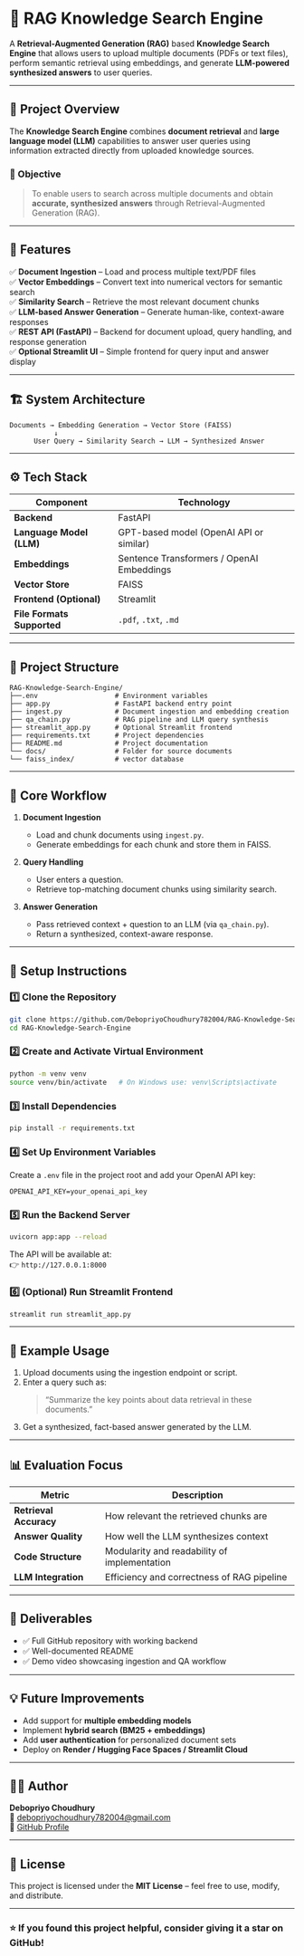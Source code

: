 # 🧠 RAG Knowledge Search Engine

A **Retrieval-Augmented Generation (RAG)** based **Knowledge Search Engine** that allows users to upload multiple documents (PDFs or text files), perform semantic retrieval using embeddings, and generate **LLM-powered synthesized answers** to user queries.

---

## 🚀 Project Overview

The **Knowledge Search Engine** combines **document retrieval** and **large language model (LLM)** capabilities to answer user queries using information extracted directly from uploaded knowledge sources.

### 🎯 Objective

> To enable users to search across multiple documents and obtain **accurate, synthesized answers** through Retrieval-Augmented Generation (RAG).

---

## 🧩 Features

✅ **Document Ingestion** – Load and process multiple text/PDF files  
✅ **Vector Embeddings** – Convert text into numerical vectors for semantic search  
✅ **Similarity Search** – Retrieve the most relevant document chunks  
✅ **LLM-based Answer Generation** – Generate human-like, context-aware responses  
✅ **REST API (FastAPI)** – Backend for document upload, query handling, and response generation  
✅ **Optional Streamlit UI** – Simple frontend for query input and answer display

---

## 🏗️ System Architecture

```
Documents → Embedding Generation → Vector Store (FAISS)
           ↓
      User Query → Similarity Search → LLM → Synthesized Answer
```

---

## ⚙️ Tech Stack

| Component                  | Technology                                |
| -------------------------- | ----------------------------------------- |
| **Backend**                | FastAPI                                   |
| **Language Model (LLM)**   | GPT-based model (OpenAI API or similar)   |
| **Embeddings**             | Sentence Transformers / OpenAI Embeddings |
| **Vector Store**           | FAISS                                     |
| **Frontend (Optional)**    | Streamlit                                 |
| **File Formats Supported** | `.pdf`, `.txt`, `.md`                     |

---

## 📂 Project Structure

```
RAG-Knowledge-Search-Engine/
├──.env                   # Environment variables
├── app.py                # FastAPI backend entry point
├── ingest.py             # Document ingestion and embedding creation
├── qa_chain.py           # RAG pipeline and LLM query synthesis
├── streamlit_app.py      # Optional Streamlit frontend
├── requirements.txt      # Project dependencies
├── README.md             # Project documentation
└── docs/                 # Folder for source documents
└── faiss_index/          # vector database
```

---

## 🧠 Core Workflow

1. **Document Ingestion**

   - Load and chunk documents using `ingest.py`.
   - Generate embeddings for each chunk and store them in FAISS.

2. **Query Handling**

   - User enters a question.
   - Retrieve top-matching document chunks using similarity search.

3. **Answer Generation**
   - Pass retrieved context + question to an LLM (via `qa_chain.py`).
   - Return a synthesized, context-aware response.

---

## 🔧 Setup Instructions

### 1️⃣ Clone the Repository

```bash
git clone https://github.com/DebopriyoChoudhury782004/RAG-Knowledge-Search-Engine.git
cd RAG-Knowledge-Search-Engine
```

### 2️⃣ Create and Activate Virtual Environment

```bash
python -m venv venv
source venv/bin/activate   # On Windows use: venv\Scripts\activate
```

### 3️⃣ Install Dependencies

```bash
pip install -r requirements.txt
```

### 4️⃣ Set Up Environment Variables

Create a `.env` file in the project root and add your OpenAI API key:

```
OPENAI_API_KEY=your_openai_api_key
```

### 5️⃣ Run the Backend Server

```bash
uvicorn app:app --reload
```

The API will be available at:  
👉 `http://127.0.0.1:8000`

### 6️⃣ (Optional) Run Streamlit Frontend

```bash
streamlit run streamlit_app.py
```

---

## 🧪 Example Usage

1. Upload documents using the ingestion endpoint or script.
2. Enter a query such as:
   > “Summarize the key points about data retrieval in these documents.”
3. Get a synthesized, fact-based answer generated by the LLM.

---

## 📊 Evaluation Focus

| Metric                 | Description                                  |
| ---------------------- | -------------------------------------------- |
| **Retrieval Accuracy** | How relevant the retrieved chunks are        |
| **Answer Quality**     | How well the LLM synthesizes context         |
| **Code Structure**     | Modularity and readability of implementation |
| **LLM Integration**    | Efficiency and correctness of RAG pipeline   |

---

## 🧾 Deliverables

- ✅ Full GitHub repository with working backend
- ✅ Well-documented README
- ✅ Demo video showcasing ingestion and QA workflow

---

## 💡 Future Improvements

- Add support for **multiple embedding models**
- Implement **hybrid search (BM25 + embeddings)**
- Add **user authentication** for personalized document sets
- Deploy on **Render / Hugging Face Spaces / Streamlit Cloud**

---

## 👨‍💻 Author

**Debopriyo Choudhury**  
📧 [debopriyochoudhury782004@gmail.com](mailto:debopriyochoudhury782004@gmail.com)  
🔗 [GitHub Profile](https://github.com/DebopriyoChoudhury782004)

---

## 🪪 License

This project is licensed under the **MIT License** – feel free to use, modify, and distribute.

---

### ⭐ If you found this project helpful, consider giving it a star on GitHub!
